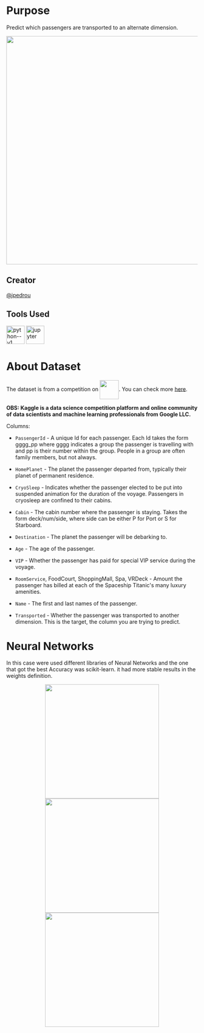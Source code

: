# Purpose
Predict which passengers are transported to an alternate dimension.

<div align="center">
    <img width = 1000 height = 600 src="https://github.com/jpedrou/SpaceshipTitanic/assets/127536464/e2f17d06-9966-4bf5-a748-9cb848f71df8">
</div>

## Creator
[@jpedrou](https://github.com/jpedrou)
## Tools Used
<img width="48" height="48" src="https://img.icons8.com/color/48/python--v1.png" alt="python--v1"/> <img width="48" height="48" src="https://img.icons8.com/fluency/48/jupyter.png" alt="jupyter"/>
# About Dataset
The dataset is from a competition on  <img align = 'center' width = 50 src="https://github.com/jpedrou/SpaceshipTitanic/assets/127536464/7caf8110-4a9a-4641-9d5c-56eabf9af8f2">. You can check more [here](https://www.kaggle.com/competitions/spaceship-titanic/data).

**OBS: Kaggle is a data science competition platform and online community of data scientists and machine learning professionals from Google LLC.**

Columns: 
- `PassengerId` - A unique Id for each passenger. Each Id takes the form gggg_pp where gggg indicates a group the passenger is travelling with and pp is their number within the group. People in a group are often family members, but not always.

- `HomePlanet` - The planet the passenger departed from, typically their planet of permanent residence.
  
- `CryoSleep` - Indicates whether the passenger elected to be put into suspended animation for the duration of the voyage. Passengers in cryosleep are confined to their cabins.
  
- `Cabin` - The cabin number where the passenger is staying. Takes the form deck/num/side, where side can be either P for Port or S for Starboard.
  
- `Destination` - The planet the passenger will be debarking to.
  
- `Age` - The age of the passenger.
  
- `VIP` - Whether the passenger has paid for special VIP service during the voyage.
  
- `RoomService`, FoodCourt, ShoppingMall, Spa, VRDeck - Amount the passenger has billed at each of the Spaceship Titanic's many luxury amenities.
  
- `Name` - The first and last names of the passenger.
  
- `Transported` - Whether the passenger was transported to another dimension. This is the target, the column you are trying to predict.

# Neural Networks
In this case were used different libraries of Neural Networks and the one that got the best Accuracy was scikit-learn. it had more stable results in the weights definition.

 <div align = "center">
   <img width = 300 src="https://github.com/jpedrou/SpaceshipTitanic/assets/127536464/b352d6a4-2315-41fd-8120-48654df815c7">
   <img width = 300 src="https://github.com/jpedrou/SpaceshipTitanic/assets/127536464/cb140fc1-8dd5-49bd-88cc-74ab43b6c18d">
   <br>
   <img width = 300 src="https://github.com/jpedrou/SpaceshipTitanic/assets/127536464/d555949f-42c7-4e98-8f94-25ea9c3ce84e">
 </div>




